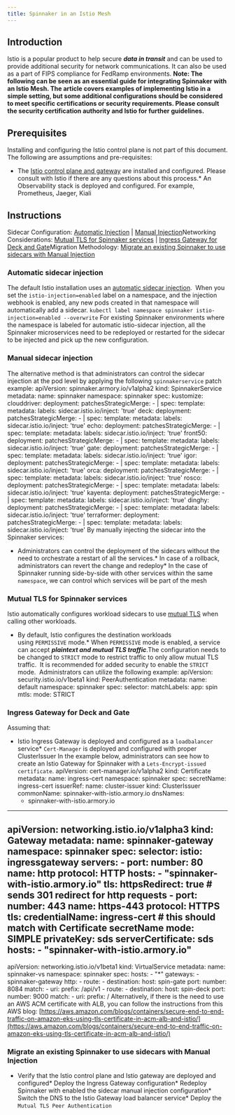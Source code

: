 ```yaml
---
title: Spinnaker in an Istio Mesh
---
```


## Introduction
Istio is a popular product to help secure ***data in transit*** and can be used to provide additional security for network communications.
It can also be used as a part of FIPS compliance for FedRamp environments.
**Note: The following can be seen as an essential guide for integrating Spinnaker with an Istio Mesh. The article covers examples of implementing Istio in a simple setting, but some additional configurations should be considered to meet specific certifications or security requirements. Please consult the security certification authority and Istio for further guidelines.**

## Prerequisites
Installing and configuring the Istio control plane is not part of this document. The following are assumptions and pre-requisites:
* The [Istio control plane and gateway](https://istio.io/latest/docs/setup/) are installed and configured. Please consult with Istio if there are any questions about this process.* An Observability stack is deployed and configured. For example, Prometheus, Jaeger, Kiali

## Instructions
Sidecar Configuration: [Automatic Injection](#autosidecar) | [Manual Injection](#manualsidecar)Networking Considerations: [Mutual TLS for Spinnaker services](#mutualTLS) | [Ingress Gateway for Deck and Gate](#ingressgateway)Migration Methodology: [Migrate an existing Spinnaker to use sidecars with Manual Injection](#migrateinjection)
 
### Automatic sidecar injection
The default Istio installation uses an [automatic sidecar injection](https://istio.io/latest/docs/setup/additional-setup/sidecar-injection/#automatic-sidecar-injection).  When you set the ```istio-injection=enabled``` label on a namespace, and the injection webhook is enabled, any new pods created in that namespace will automatically add a sidecar.
```kubectl label namespace spinnaker istio-injection=enabled --overwrite```
For existing Spinnaker environments where the namespace is labeled for automatic istio-sidecar injection, all the Spinnaker microservices need to be redeployed or restarted for the sidecar to be injected and pick up the new configuration.
### Manual sidecar injection
The alternative method is that administrators can control the sidecar injection at the pod level by applying the following ```spinnakerservice``` patch example:
apiVersion: spinnaker.armory.io/v1alpha2
kind: SpinnakerService
metadata:
  name: spinnaker
  namespace: spinnaker
spec:
  kustomize:
    clouddriver:
      deployment:
        patchesStrategicMerge:
          - |
            spec:
              template:
                metadata:
                  labels:
                    sidecar.istio.io/inject: 'true'
    deck:
      deployment:
        patchesStrategicMerge:
          - |
            spec:
              template:
                metadata:
                  labels:
                    sidecar.istio.io/inject: 'true'
    echo:
      deployment:
        patchesStrategicMerge:
          - |
            spec:
              template:
                metadata:
                  labels:
                    sidecar.istio.io/inject: 'true'
    front50:
      deployment:
        patchesStrategicMerge:
          - |
            spec:
              template:
                metadata:
                  labels:
                    sidecar.istio.io/inject: 'true'
    gate:
      deployment:
        patchesStrategicMerge:
          - |
            spec:
              template:
                metadata:
                  labels:
                    sidecar.istio.io/inject: 'true'
    igor:
      deployment:
        patchesStrategicMerge:
          - |
            spec:
              template:
                metadata:
                  labels:
                    sidecar.istio.io/inject: 'true'
    orca:
      deployment:
        patchesStrategicMerge:
          - |
            spec:
              template:
                metadata:
                  labels:
                    sidecar.istio.io/inject: 'true'
    rosco:
      deployment:
        patchesStrategicMerge:
          - |
            spec:
              template:
                metadata:
                  labels:
                    sidecar.istio.io/inject: 'true'
    kayenta:
      deployment:
        patchesStrategicMerge:
          - |
            spec:
              template:
                metadata:
                  labels:
                    sidecar.istio.io/inject: 'true'
    dinghy:
      deployment:
        patchesStrategicMerge:
          - |
            spec:
              template:
                metadata:
                  labels:
                    sidecar.istio.io/inject: 'true'
    terraformer:
      deployment:
        patchesStrategicMerge:
          - |
            spec:
              template:
                metadata:
                  labels:
                    sidecar.istio.io/inject: 'true'
By manually injecting the sidecar into the Spinnaker services:
* Administrators can control the deployment of the sidecars without the need to orchestrate a restart of all the services.* In case of a rollback, administrators can revert the change and redeploy* In the case of Spinnaker running side-by-side with other services within the same ```namespace```, we can control which services will be part of the mesh
### Mutual TLS for Spinnaker services
Istio automatically configures workload sidecars to use [mutual TLS](https://istio.io/latest/docs/tasks/security/authentication/authn-policy/#auto-mutual-tls) when calling other workloads.
* By default, Istio configures the destination workloads using ```PERMISSIVE``` mode.* When ```PERMISSIVE``` mode is enabled, a service can accept ***plaintext and mutual TLS traffic***.The configuration needs to be changed to ```STRICT``` mode to restrict traffic to only allow mutual TLS traffic.  It is recommended for added security to enable the ```STRICT``` mode.  Administrators can utilize the following example:
apiVersion: security.istio.io/v1beta1
kind: PeerAuthentication
metadata:
  name: default
  namespace: spinnaker
spec:
  selector:
    matchLabels:
      app: spin
  mtls:
    mode: STRICT  

### Ingress Gateway for Deck and Gate
Assuming that:
* Istio Ingress Gateway is deployed and configured as a ```loadbalancer``` service* ```Cert-Manager``` is deployed and configured with proper ClusterIssuer
In the example below, administrators can see how to create an Istio Gateway for Spinnaker with a ```Lets-Encrypt-issued certificate```.
apiVersion: cert-manager.io/v1alpha2
kind: Certificate
metadata:
  name: ingress-cert
  namespace: spinnaker
spec:
  secretName: ingress-cert
  issuerRef:
    name: cluster-issuer
    kind: ClusterIssuer
  commonName: spinnaker-with-istio.armory.io
  dnsNames:
  - spinnaker-with-istio.armory.io
---
apiVersion: networking.istio.io/v1alpha3
kind: Gateway
metadata:
  name: spinnaker-gateway
  namespace: spinnaker
spec:
  selector:
    istio: ingressgateway
	servers:
	  - port:
	      number: 80
	      name: http
	      protocol: HTTP
	    hosts:
	    - "spinnaker-with-istio.armory.io"
	    tls:
	      httpsRedirect: true # sends 301 redirect for http requests
    - port:
        number: 443
        name: https-443
        protocol: HTTPS
			tls:
	      credentialName: ingress-cert # this should match with Certificate secretName
	      mode: SIMPLE
	      privateKey: sds
	      serverCertificate: sds
      hosts:
        - "spinnaker-with-istio.armory.io"
---
apiVersion: networking.istio.io/v1beta1
kind: VirtualService
metadata:
  name: spinnaker-vs
  namespace: spinnaker
spec:
  hosts:
    - "*"
  gateways:
    - spinnaker-gateway
  http:
    - route:
        - destination:
            host: spin-gate
            port:
              number: 8084
      match:
        - uri:
            prefix: /api/v1
    - route:
        - destination:
            host: spin-deck
            port:
              number: 9000
      match:
        - uri:
            prefix: /
Alternatively, if there is the need to use an AWS ACM certificate with ALB, you can follow the instructions from this AWS blog: [https://aws.amazon.com/blogs/containers/secure-end-to-end-traffic-on-amazon-eks-using-tls-certificate-in-acm-alb-and-istio/](https://aws.amazon.com/blogs/containers/secure-end-to-end-traffic-on-amazon-eks-using-tls-certificate-in-acm-alb-and-istio/)
### Migrate an existing Spinnaker to use sidecars with Manual Injection
* Verify that the Istio control plane and Istio gateway are deployed and configured* Deploy the Ingress Gateway configuration* Redeploy Spinnaker with enabled the sidecar manual injection configuration* Switch the DNS to the Istio Gateway load balancer service* Deploy the ```Mutual TLS Peer Authentication```

